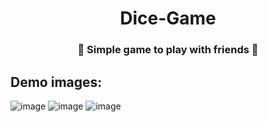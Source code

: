 <h1 align="center">Dice-Game</h1>
<h3 align="center">🎲 Simple game to play with friends 🎲</h3>


## Demo images:
![image](https://user-images.githubusercontent.com/78774658/119959605-57138f80-bfce-11eb-8a36-8d24a0851019.png)
![image](https://user-images.githubusercontent.com/78774658/119962361-297c1580-bfd1-11eb-8781-809437d8b2c7.png)
![image](https://user-images.githubusercontent.com/78774658/119962418-37ca3180-bfd1-11eb-91f0-23647b658eef.png)
